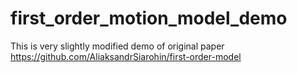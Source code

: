 # first_order_motion_model_demo
This is very slightly modified demo of original paper 
https://github.com/AliaksandrSiarohin/first-order-model
